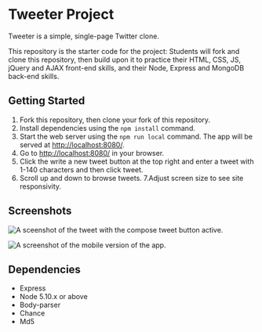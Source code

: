 # Tweeter Project

Tweeter is a simple, single-page Twitter clone.

This repository is the starter code for the project: Students will fork and clone this repository, then build upon it to practice their HTML, CSS, JS, jQuery and AJAX front-end skills, and their Node, Express and MongoDB back-end skills.

## Getting Started

1. Fork this repository, then clone your fork of this repository.
2. Install dependencies using the `npm install` command.
3. Start the web server using the `npm run local` command. The app will be served at <http://localhost:8080/>.
4. Go to <http://localhost:8080/> in your browser.
5. Click the write a new tweet button at the top right and enter a tweet with 1-140 characters and then click tweet.
6. Scroll up and down to browse tweets.
7.Adjust screen size to see site responsivity.

## Screenshots

![A sceenshot of the tweet with the compose tweet button active.](/tweeter/Screenshots/Desktop-Screenshot.png)

![A screenshot of the mobile version of the app.](/tweeter/Screenshots/Mobile-Screenshot.png)

## Dependencies

- Express
- Node 5.10.x or above
- Body-parser
- Chance
- Md5
